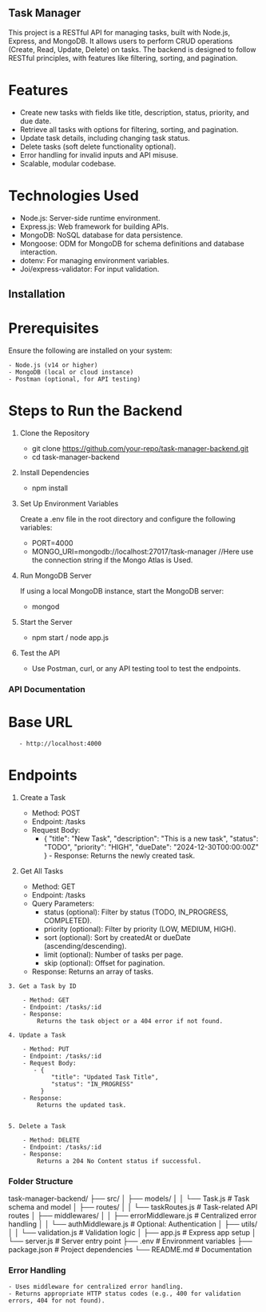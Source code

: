 ## Task Manager

This project is a RESTful API for managing tasks, built with Node.js, Express, and MongoDB. It allows users to perform CRUD operations (Create, Read, Update, Delete) on tasks. The backend is designed to follow RESTful principles, with features like filtering, sorting, and pagination.


# Features

  - Create new tasks with fields like title, description, status, priority, and due date.
  - Retrieve all tasks with options for filtering, sorting, and pagination.
  - Update task details, including changing task status.
  - Delete tasks (soft delete functionality optional).
  - Error handling for invalid inputs and API misuse.
  - Scalable, modular codebase.


# Technologies Used

  - Node.js: Server-side runtime environment.
  - Express.js: Web framework for building APIs.
  - MongoDB: NoSQL database for data persistence.
  - Mongoose: ODM for MongoDB for schema definitions and database interaction.
  - dotenv: For managing environment variables.
  - Joi/express-validator: For input validation.


## Installation

# Prerequisites
  Ensure the following are installed on your system:
    
    - Node.js (v14 or higher)
    - MongoDB (local or cloud instance)
    - Postman (optional, for API testing)


# Steps to Run the Backend

  1. Clone the Repository
     
        - git clone https://github.com/your-repo/task-manager-backend.git
        - cd task-manager-backend
    
  2. Install Dependencies

        - npm install
    
  3. Set Up Environment Variables

     Create a .env file in the root directory and configure the following variables:
     
        - PORT=4000
        - MONGO_URI=mongodb://localhost:27017/task-manager //Here use the connection string if the Mongo Atlas is Used.
    
  4. Run MongoDB Server

     If using a local MongoDB instance, start the MongoDB server:

        - mongod

  6. Start the Server

        - npm start / node app.js

  7. Test the API

        - Use Postman, curl, or any API testing tool to test the endpoints.

     




### API Documentation

# Base URL

       - http://localhost:4000

# Endpoints

  1. Create a Task

      - Method: POST
      - Endpoint: /tasks
      - Request Body:
          - {
              "title": "New Task",
              "description": "This is a new task",
              "status": "TODO",
              "priority": "HIGH",
              "dueDate": "2024-12-30T00:00:00Z"
            }
    - Response:
        Returns the newly created task.

   2. Get All Tasks

        - Method: GET
        - Endpoint: /tasks
        - Query Parameters:
            - status (optional): Filter by status (TODO, IN_PROGRESS, COMPLETED).
            - priority (optional): Filter by priority (LOW, MEDIUM, HIGH).
            - sort (optional): Sort by createdAt or dueDate (ascending/descending).
            - limit (optional): Number of tasks per page.
            - skip (optional): Offset for pagination.
        - Response:
            Returns an array of tasks.
          
    3. Get a Task by ID

        - Method: GET
        - Endpoint: /tasks/:id
        - Response:
            Returns the task object or a 404 error if not found.

    4. Update a Task
    
        - Method: PUT
        - Endpoint: /tasks/:id
        - Request Body:
           - {
                "title": "Updated Task Title",
                "status": "IN_PROGRESS"
             }
        - Response:
            Returns the updated task.


    5. Delete a Task
    
        - Method: DELETE
        - Endpoint: /tasks/:id
        - Response:
            Returns a 204 No Content status if successful.



### Folder Structure

task-manager-backend/
├── src/
│   ├── models/
│   │   └── Task.js            # Task schema and model
│   ├── routes/
│   │   └── taskRoutes.js      # Task-related API routes
│   ├── middlewares/
│   │   ├── errorMiddleware.js # Centralized error handling
│   │   └── authMiddleware.js  # Optional: Authentication
│   ├── utils/
│   │   └── validation.js      # Validation logic
│   ├── app.js                 # Express app setup
│   └── server.js              # Server entry point
├── .env                       # Environment variables
├── package.json               # Project dependencies
└── README.md                  # Documentation



### Error Handling

    - Uses middleware for centralized error handling.
    - Returns appropriate HTTP status codes (e.g., 400 for validation errors, 404 for not found).









